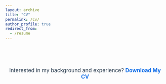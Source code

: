 ```yaml
---
layout: archive
title: "CV"
permalink: /cv/
author_profile: true
redirect_from:
  - /resume
---
```


<h2 style="margin-bottom: 4em; text-align: center;"></h2>

<p style="text-align: center; font-size: 1.2em; color: #2c3e50;">
  Interested in my background and experience? 
  <a href="assets/CV.pdf" target="_blank" style="font-weight: bold; text-decoration: none; color: #1a73e8;">
    Download My CV
  </a>
</p>

